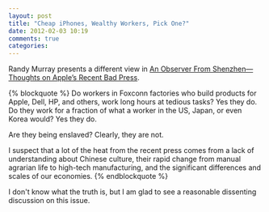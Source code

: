```yaml
---
layout: post
title: "Cheap iPhones, Wealthy Workers, Pick One?"
date: 2012-02-03 10:19
comments: true
categories: 
---
```


Randy Murray presents a different view in [An Observer From Shenzhen—Thoughts on Apple’s Recent Bad Press](http://whowritesforyou.com/2012/02/02/an-observer-from-shenzhen-thoughts-on-apples-recent-bad-press/).

{% blockquote %}
Do workers in Foxconn factories who build products for Apple, Dell, HP, and others, work long hours at tedious tasks? Yes they do. Do they work for a fraction of what a worker in the US, Japan, or even Korea would? Yes they do.

Are they being enslaved? Clearly, they are not.

I suspect that a lot of the heat from the recent press comes from a lack of understanding about Chinese culture, their rapid change from manual agrarian life to high-tech manufacturing, and the significant differences and scales of our economies.
{% endblockquote %}

I don't know what the truth is, but I am glad to see a reasonable dissenting discussion on this issue.
